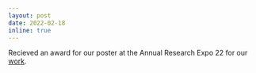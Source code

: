 ```yaml
---
layout: post
date: 2022-02-18
inline: true
---
```


Recieved an award for our poster at the Annual Research Expo 22 for our [work](https://shivendraagrawal.github.io/projects/social_guidance/).